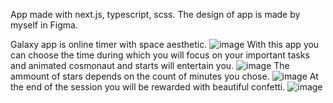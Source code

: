 App made with next.js, typescript, scss. The design of app is made by myself in Figma.

Galaxy app is online timer with space aesthetic.
![image](https://user-images.githubusercontent.com/69147255/184542325-70587c2d-bb0f-4f98-86c3-3b0437698b1b.png)
With this app you can choose the time during which you will focus on your important tasks and animated cosmonaut and starts will entertain you.
![image](https://user-images.githubusercontent.com/69147255/184542349-e30f5898-08e1-4c53-9d4a-ee60d0eae6f6.png)
The ammount of stars depends on the count of minutes you chose.
![image](https://user-images.githubusercontent.com/69147255/184542361-89a85474-156c-4c24-a3cf-79f789701afc.png)
At the end of the session you will be rewarded with beautiful confetti.
![image](https://user-images.githubusercontent.com/69147255/184542174-f0447106-eea6-4a4d-a785-830df9d402ef.png)
